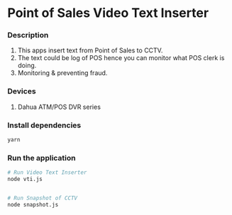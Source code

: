 # Point of Sales Video Text Inserter

### Description

1. This apps insert text from Point of Sales to CCTV.
2. The text could be log of POS hence you can monitor what POS clerk is doing.
3. Monitoring & preventing fraud.

### Devices

1. Dahua ATM/POS DVR series

### Install dependencies

```sh
yarn
```

### Run the application

```sh
# Run Video Text Inserter
node vti.js


# Run Snapshot of CCTV
node snapshot.js
```
